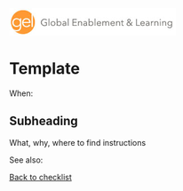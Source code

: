 ![Global Enablement & Learning](/img/gel_banner_logo_tech-partners.jpg)

<!-- Give tasks a filename which is unique, fairly short, identifies the main concept of the task and has a .md file extension. Tasks are referred to by their filename (not by their SortString), and so it is preferable not to change a tasks's filename once it has been merged into the project's `main` branch. If you do change a task's filename, you must also find and similarly change any internal links to the task within this project. -->

# Template <!-- Title that will appear in checklist tables: keep it very short, < 50 chars is great. There must be exactly one level 1 heading like this in a task file, and it must be in this position, near the top. -->

<!--
SortString:
Description:
Tags:
Topic:
Essential:
Authors:
-->

When:
<!--
    When should an administrator (or someone they coordinate with) do this task? The 'When:' line is optional but usually included. Omit it if there is no particular time you think the task should be done. However, there is a 'best' time to perform most tasks in the checklist. If you do not include a 'When:' line, someone else may do so later.
    Examples:
      When: After platform changes
      When: Before and/or after platform changes and in tandem with organizational changes
      When: At the beginning and end of a period of troubleshooting activity
      When: Regularly per housekeeping schedule
    You are free to describe when the task should be done in your own words, if none of the examples above are appropriate to your task.
-->

## Subheading
<!--
    Above each of two or more separate ideas, a level 2 to 6 ATX Heading (https://github.github.com/gfm/#atx-headings).

    * A level 2 subheading looks like this: ## Brief description of part of the task
    * A level 3 subheading looks like this: ### Brief description of a sub-part the task or subordinate concept
    * ...and so on.

    Subheadings should be different from the task title, and are best included either:

    * if you need multiple subheadings to separate ideas that are part of the same tasks, or
    * if your task represents a single idea, but the task title doesn't adequately describe the task. For example, the title "Security Policy" is pleasingly short and the task document only presents one idea, but the task has one level 2 subheading ("Write and maintain a security policy that covers the SAS Viya deployment"). There are no other level 2 subheadings. This neatly keeps the table of contents entry for the task short, but explains what the task's idea is more clearly.

    If your task title adequately describes the task and the task only presents one idea, omit level 2 and lower subheadings.
-->

What, why, where to find instructions

<!--
Body text describing what the task is, why you should consider doing it and where to find instructions. In order of preference from most to least preferable, you may:

    Refer to existing instructions, when suitable instructions are publically available. If the existing instructions are only available in the form of unofficial or community-created content such as a blog post or video, consider asking for official SAS public documentation to be written to cover the topic. Not every topic we may write about will be suitable for official SAS public documentation.

    When suitable instructions are NOT publically available, ask for official documentation to be written and/or write a blog post or other article describing the task and how to do it, and publish it, e.g. in the SAS Communities Library. Then, write (or finish writing) a task here and refer to that post (e.g. using a permalink) in the body the task. If the instructions need to be updated, update your existing post or publish a new one, and where necessary update the references in the task so that they direct the reader to a current version of the instructions.

    Include instructions directly in the task's body text. This may seem easier, but it has some disadvantages, and is not the preferred approach. Good instructions take time to write and must be maintained. We think it is best to provide instructions in other, established locations, and not to turn this checklist into yet another source of detailed instructions.
-->

See also:

<!--
    Including one or more 'See also:' lines is optional.

    Your task's body text will usually contain one or more references to other resources. If you like to include links in your text that is fine. But a 'See also:' line is another option, which may suit tasks which refer to lists of resources when you do not need to write a story about them. Include a word or short phrase inside square brackets at the end of the link to indicate what sort of resource it is.

    Here are some examples:

    See also: [onboard_and_offboard_users.md](./onboard_and_offboard_users.md) [Task]
    See also: The [Jobs and Flows Page](https://documentation.sas.com/doc/en/sasadmincdc/default/evfun/n0b9cf8ru47gp6n1lvamxqwbr3by.htm) in the SAS Viya Environment Manager User's Guide [Doc]
    See also: [SAS Demo | Modify non-Default CAS Server Topology in Your Viya Deployment](https://www.youtube.com/watch?v=WxUXaTtZpSE) [Video]

    A 'See also:' line right before the link back to the top-level checklist is a good way to 'pair' your task with a related task, e.g. between a pair of tasks where there is a one-time initial 'set a thing up or learn how to do a thing' task, and an corresponding regular 'do the thing' task. Each task can have a 'See also:' line referring the reader to the other in the pair.

-->

[Back to checklist](../checklist.md)

<!--
    The following key-value pairs should all be included in the HTML comment section near the top of your task, each with the key and all its comma-separated values on one line.
SortString:
    Not a key. Avoid written references to tasks by their SortString. (Note: in previous checklists we often referred to tasks by their id, but this is now avoided because task SortStrings are expected to change from time to time). Changing a task's SortString value should never break a reference to the task.
    Intended to be used for sorting tasks in a checklist.
    May change arbitrarily when we re-order tasks.
    Suggest 3-digit number.
Description:
    A short description of the task, typically no more than 200-300 characters. If you need a longer description, consider whether this task should be split into two or more smaller tasks.
Tags:
    A comma-separated list of tags, all on one line, used for filtering tables of content in the checklist.md and other documents generated from templates. The order of these tags is not important.
    Other tag groups may be added in future, and tasks may be given tags from a new tag group retrospectively.
    Include exactly one tag from each of the following required groups:
        Temporal adjective: Initial or Regular (pick one - if you intend both make two tasks, one for 'define how to do it' and one for 'do it'):
            Initial
            Regular
        Status (for tracking progress in task development; only tasks tagged as `Done` appear in the main checklist.md):
            Backlog
            InProgress
            Review
            Done
        Provenance (New for tasks that are completely new for SAS Viya 2021.1 and later. Legacy for tasks that had equivalents in earlier checklists for SAS Viya 3 and SAS 9. The detail of these tasks in SAS Viya 2020.1 and later may differ very significantly from their earlier equivalents.):
            Legacy
            New
    There are currently no tag groups for which it makes sense to tag a task with more than one tag from the same group.
Authors:
    A comma-separated list full names (*firstname lastname*) of authors who wrote a substantial portion of the words in the task, even if they were copied here from another source. Use this tag - with the author's consent if possible - to acknowledge someone's contribution to the task content and avoid taking undue credit for another author's work. Adding your own name is optional - omit yours if you wish, though git and GitHub can generally identify your contibution to some extent. You should not add your name to the authors list if you only made minor edits to a task, e.g. for spelling, grammar, punctuation, consistency or formatting. It is not necessary to name the authors of material you reference from your task.
Frequency:
    For all regular tasks, and regular tasks only, specify when we would suggest the task be done. Keep as short as possible. Example values: Hourly, Daily, Weekly, Monthly, Quarterly, Annually, When troubleshooting. Other values are okay, but 'as needed' is a bit too vague: make a suggestion. The reader is free to disagree.
Topic:
    One of:
      CAS
      Kubernetes & IT Admin
      Observability
      Organization & Governance
      PostgreSQL
      SAS Administration
      SAS Programming Run-time
Essential:
    Either 'Yes' or '-', meaning recommended but not absolutely essential.
-->

<!-- Note: In other projects we use git branches for work in progress, and submit merge requests/pull requests to move work to the main branch when it is finished.

In this project, we do that too, but we also tag tasks as being Backlog, InProgress, Review or Done, so that we can also generate a status.md file to see the status of all tasks which have been at least added to the backlog. The scripts can reasonably be run in any branch, but we anticipate they are most useful in the validation branch, where they give the writers visibility of tasks that are on each stage of their lifecycle.

There are three types of branch used in this project:
* Personal work branches, named to include the owner's username, e.g. sasgnn_work. Other project contribuors than the owner will rarely look at these branches.
* The validation branch, used by project contributors for sharing work they have done, reviewing tasks, and running the build scripts to update checklist.md, status.md and any other task lists that might be added in future.
* The main branch, which is treated as public. End users - readers - will normally only look at this branch.

Git branches should be used for work on tasks, but changes (at whatever stage in their lifecycle) can be merged early and often into validation. This enables other developers to see what each task's current status is. It is perfectly sensible for tasks in the validation branch to be tagged with any status tag - Backlog, InProgress, Review, or Done. It's fine to have tasks that are placeholders or stubs (Backlog), or are incomplete (InProgress) etc. in any branch.

The status of a task in the main branch of this project, according to the status tag in its .md file is the authoritative record of its status in the task-writing lifecycle.

When enough tasks are in the Done state, the checklist_template.md will be modified to only show tasks that are Done. We do this by changing e.g. strTagFilter=Initial to strTagFilter=Initial;Done for the Initial Tasks table, and similar for the Regular tasks table, per the comments in the checklist_template.md. In the early stages of this project, checklist_template.md does not restrict its tables to showing Done tasks, so that there is something to see.

-->
